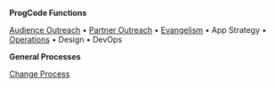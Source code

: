 **ProgCode Functions**

[Audience Outreach](Audience-Outreach) • [Partner Outreach](Partner-Outreach) • [Evangelism](Evangelism) • App Strategy • [Operations](Operations) • Design • DevOps

**General Processes**

[Change Process](Change-Process)